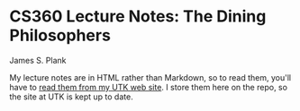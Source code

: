 # CS360 Lecture Notes: The Dining Philosophers

James S. Plank

My lecture notes are in HTML rather than Markdown, so to read them,
you'll have to [read them from my UTK web site](http://web.eecs.utk.edu/~plank/plank/classes/cs360/360/notes/Dphil/lecture.html).  I store them here on the repo, so the site at UTK is 
kept up to date.

